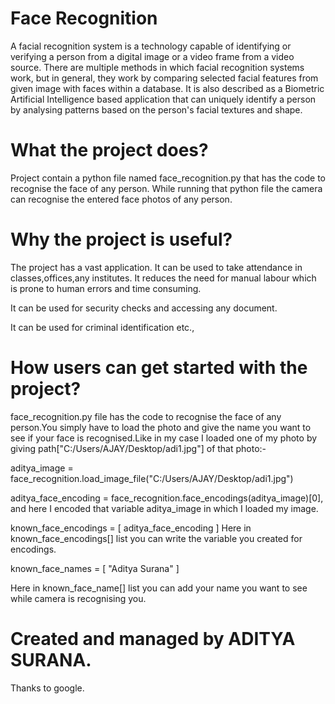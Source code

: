# Face Recognition
A facial recognition system is a technology capable of identifying or verifying a person from a digital image or a video frame from a video source. There are multiple methods in which facial recognition systems work, but in general, they work by comparing selected facial features from given image with faces within a database. It is also described as a Biometric Artificial Intelligence based application that can uniquely identify a person by analysing patterns based on the person's facial textures and shape.

# What the project does?
Project contain a python file named face_recognition.py that has the code to recognise the face of any person.
While running that python file the camera can recognise the entered face photos of any person.

# Why the project is useful?
The project has a vast application.
It can be used to take attendance in classes,offices,any institutes. It reduces the need for manual labour which is prone to human errors and time consuming.

It can be used for security checks and accessing any document.

It can be used for criminal identification etc.,

# How users can get started with the project?
face_recognition.py file has the code to recognise the face of any person.You simply have to load the photo and give the name you want to see if your face is recognised.Like in my case I loaded one of my photo by giving path["C:/Users/AJAY/Desktop/adi1.jpg"] of that photo:-

 aditya_image = face_recognition.load_image_file("C:/Users/AJAY/Desktop/adi1.jpg")
 
 aditya_face_encoding = face_recognition.face_encodings(aditya_image)[0],  and here I encoded that variable aditya_image in which I loaded  my image.
 
 known_face_encodings = [
    aditya_face_encoding
]
Here in known_face_encodings[] list you can write the variable you created for encodings.

known_face_names = [
    "Aditya Surana"
]

Here in known_face_name[] list you can add your name you want to see while camera is recognising you.

# Created and managed by ADITYA SURANA.
Thanks to google.

